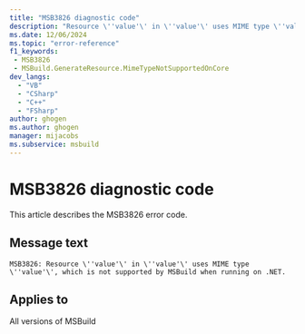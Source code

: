 ```yaml
---
title: "MSB3826 diagnostic code"
description: "Resource \''value'\' in \''value'\' uses MIME type \''value'\', which is not supported by MSBuild when running on .NET."
ms.date: 12/06/2024
ms.topic: "error-reference"
f1_keywords:
 - MSB3826
 - MSBuild.GenerateResource.MimeTypeNotSupportedOnCore
dev_langs:
  - "VB"
  - "CSharp"
  - "C++"
  - "FSharp"
author: ghogen
ms.author: ghogen
manager: mijacobs
ms.subservice: msbuild
---
```


# MSB3826 diagnostic code

<!-- :::ErrorDefinitionDescription::: -->
<!-- :::editable-content name="introDescription"::: -->
This article describes the MSB3826 error code.
<!-- :::editable-content-end::: -->

## Message text

```output
MSB3826: Resource \''value'\' in \''value'\' uses MIME type \''value'\', which is not supported by MSBuild when running on .NET.
```

<!-- :::editable-content name="postOutputDescription"::: -->
<!--
{StrBegin="MSB3826: "}
-->
<!-- :::editable-content-end::: -->
<!-- :::ErrorDefinitionDescription-end::: -->

## Applies to

All versions of MSBuild
